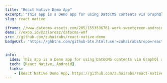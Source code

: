 ```yaml
---
title: "React Native Demo App"
excerpt: "This app is a Demo app for using DatoCMS contents via GraphQl api on a React Native app."
slug: react native

iframe: //www.datocms-assets.com/205/1553596761-work-sweetgreen-android.png
demo: //expo.io/@zzlorezz/datocms-wmf
src: //github.com/zuhairabs/react-native-demo
badgeUrl: "https://ghbtns.com/github-btn.html?user=zuhairabs&repo=react-native-demo&type=star&count=true" 


info:
  idea: This app is a Demo app for using DatoCMS contents via GraphQl api on a React Native app.
  tech: [React Native, Android]
  links: 
    - [React Native Demo App, https://github.com/zuhairabs/react-native-demo]
---
```


